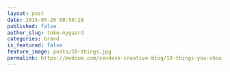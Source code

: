 ```yaml
---
layout: post
date: 2015-05-26 08:50:28
published: false
author_slug: toke-nygaard
categories: brand
is_featured: false
feature_image: posts/10-things.jpg
permalink: https://medium.com/zendesk-creative-blog/10-things-you-should-know-about-knowing-10-things-922830cf4b80
---
```

